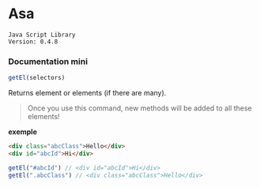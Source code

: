 # Asa
    Java Script Library
    Version: 0.4.8




### Documentation mini

```javascript
getEl(selectors)
``` 
Returns element or elements (if there are many).
>Once you use this command, new methods will be added to all these elements!

**exemple**
```html
<div class="abcClass">Hello</div>
<div id="abcId">Hi</div>
```
```javascript
getEl("#abcId") // <div id="abcId">Hi</div>
getEl(".abcClass") // <div class="abcClass">Hello</div>
```
 

